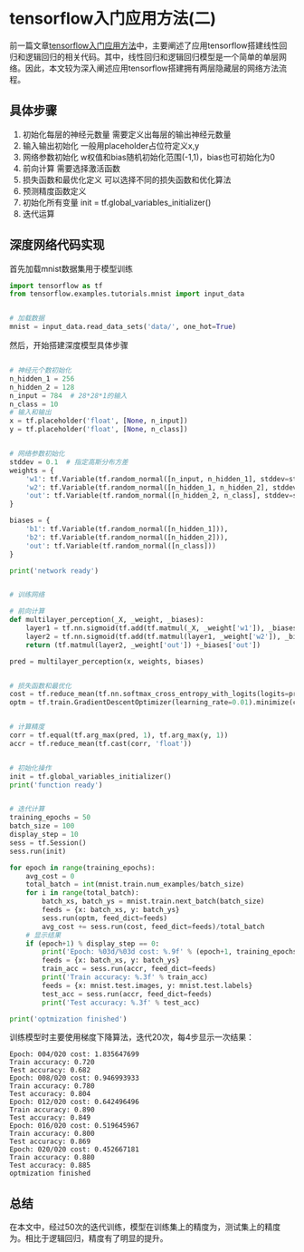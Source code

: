 # tensorflow入门应用方法(二)
前一篇文章[tensorflow入门应用方法](http://www.jianshu.com/p/772d57571272)中，主要阐述了应用tensorflow搭建线性回归和逻辑回归的相关代码。其中，线性回归和逻辑回归模型是一个简单的单层网络。因此，本文较为深入阐述应用tensorflow搭建拥有两层隐藏层的网络方法流程。

## 具体步骤
1. 初始化每层的神经元数量 需要定义出每层的输出神经元数量
2. 输入输出初始化 一般用placeholder占位符定义x,y
3. 网络参数初始化 w权值和bias随机初始化范围(-1,1)，bias也可初始化为0
4. 前向计算 需要选择激活函数
5. 损失函数和最优化定义 可以选择不同的损失函数和优化算法
6. 预测精度函数定义
7. 初始化所有变量 init = tf.global_variables_initializer()
8. 迭代运算

## 深度网络代码实现
首先加载mnist数据集用于模型训练
```python
import tensorflow as tf
from tensorflow.examples.tutorials.mnist import input_data


# 加载数据
mnist = input_data.read_data_sets('data/', one_hot=True)
```

然后，开始搭建深度模型具体步骤
```python

# 神经元个数初始化
n_hidden_1 = 256
n_hidden_2 = 128
n_input = 784  # 28*28*1的输入
n_class = 10
# 输入和输出
x = tf.placeholder('float', [None, n_input])
y = tf.placeholder('float', [None, n_class])


# 网络参数初始化
stddev = 0.1  # 指定高斯分布方差
weights = {
    'w1': tf.Variable(tf.random_normal([n_input, n_hidden_1], stddev=stddev)),
    'w2': tf.Variable(tf.random_normal([n_hidden_1, n_hidden_2], stddev=stddev)),
    'out': tf.Variable(tf.random_normal([n_hidden_2, n_class], stddev=stddev))
}

biases = {
    'b1': tf.Variable(tf.random_normal([n_hidden_1])),
    'b2': tf.Variable(tf.random_normal([n_hidden_2])),
    'out': tf.Variable(tf.random_normal([n_class]))
}

print('network ready')


# 训练网络

# 前向计算
def multilayer_perception(_X, _weight, _biases):
    layer1 = tf.nn.sigmoid(tf.add(tf.matmul(_X, _weight['w1']), _biases['b1']))
    layer2 = tf.nn.sigmoid(tf.add(tf.matmul(layer1, _weight['w2']), _biases['b2']))
    return (tf.matmul(layer2, _weight['out']) +_biases['out'])

pred = multilayer_perception(x, weights, biases)


# 损失函数和最优化
cost = tf.reduce_mean(tf.nn.softmax_cross_entropy_with_logits(logits=pred, labels=y))
optm = tf.train.GradientDescentOptimizer(learning_rate=0.01).minimize(cost)


# 计算精度
corr = tf.equal(tf.arg_max(pred, 1), tf.arg_max(y, 1))
accr = tf.reduce_mean(tf.cast(corr, 'float'))


# 初始化操作
init = tf.global_variables_initializer()
print('function ready')


# 迭代计算
training_epochs = 50
batch_size = 100
display_step = 10
sess = tf.Session()
sess.run(init)

for epoch in range(training_epochs):
    avg_cost = 0
    total_batch = int(mnist.train.num_examples/batch_size)
    for i in range(total_batch):
        batch_xs, batch_ys = mnist.train.next_batch(batch_size)
        feeds = {x: batch_xs, y: batch_ys}
        sess.run(optm, feed_dict=feeds)
        avg_cost += sess.run(cost, feed_dict=feeds)/total_batch
    # 显示结果
    if (epoch+1) % display_step == 0:
        print('Epoch: %03d/%03d cost: %.9f' % (epoch+1, training_epochs, avg_cost))
        feeds = {x: batch_xs, y: batch_ys}
        train_acc = sess.run(accr, feed_dict=feeds)
        print('Train accuracy: %.3f' % train_acc)
        feeds = {x: mnist.test.images, y: mnist.test.labels}
        test_acc = sess.run(accr, feed_dict=feeds)
        print('Test accuracy: %.3f' % test_acc)

print('optmization finished')
```
训练模型时主要使用梯度下降算法，迭代20次，每4步显示一次结果：

    Epoch: 004/020 cost: 1.835647699
    Train accuracy: 0.720
    Test accuracy: 0.682
    Epoch: 008/020 cost: 0.946993933
    Train accuracy: 0.780
    Test accuracy: 0.804
    Epoch: 012/020 cost: 0.642496496
    Train accuracy: 0.890
    Test accuracy: 0.849
    Epoch: 016/020 cost: 0.519645967
    Train accuracy: 0.800
    Test accuracy: 0.869
    Epoch: 020/020 cost: 0.452667181
    Train accuracy: 0.880
    Test accuracy: 0.885
    optmization finished

## 总结
在本文中，经过50次的迭代训练，模型在训练集上的精度为，测试集上的精度为。相比于逻辑回归，精度有了明显的提升。
